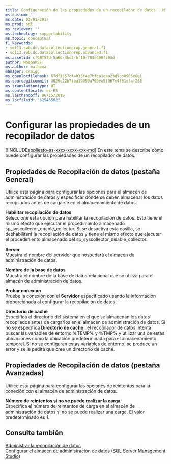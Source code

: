 ```yaml
---
title: Configuración de las propiedades de un recopilador de datos | Microsoft Docs
ms.custom: ''
ms.date: 03/01/2017
ms.prod: sql
ms.reviewer: ''
ms.technology: supportability
ms.topic: conceptual
f1_keywords:
- sql13.swb.dc.datacollectionprop.general.f1
- sql13.swb.dc.datacollectionprop.advanced.f1
ms.assetid: cf98f57d-5a6d-4bc3-bf10-783e460fc63d
author: MashaMSFT
ms.author: mathoma
manager: craigg
ms.openlocfilehash: 67df1557cf4035f4e7bfca1eaa23d9bb0505c8e1
ms.sourcegitcommit: 3026c22b7fba19059a769ea5f367c4f51efaf286
ms.translationtype: HT
ms.contentlocale: es-ES
ms.lasthandoff: 06/15/2019
ms.locfileid: "62945502"
---
```

# <a name="configure-properties-of-a-data-collector"></a>Configurar las propiedades de un recopilador de datos
[!INCLUDE[appliesto-ss-xxxx-xxxx-xxx-md](../../includes/appliesto-ss-xxxx-xxxx-xxx-md.md)]
  En este tema se describe cómo puede configurar las propiedades de un recopilador de datos.  
  
## <a name="data-collection-properties-general-tab"></a>Propiedades de Recopilación de datos (pestaña General)  
 Utilice esta página para configurar las opciones para el almacén de administración de datos y especificar dónde se deben almacenar los datos recopilados antes de cargarse en el almacenamiento de datos.  
  
 **Habilitar recopilación de datos**  
 Seleccione esta opción para habilitar la recopilación de datos. Esto tiene el mismo efecto que ejecutar el procedimiento almacenado sp_syscollector_enable_collector. Si se desactiva esta casilla, se deshabilitará la recopilación de datos y tiene el mismo efecto que ejecutar el procedimiento almacenado del sp_syscollector_disable_collector.  
  
 **Server**  
 Muestra el nombre del servidor que hospedará el almacén de administración de datos.  
  
 **Nombre de la base de datos**  
 Muestra el nombre de la base de datos relacional que se utiliza para el almacén de administración de datos.  
  
 **Probar conexión**  
 Pruebe la conexión con el **Servidor** especificado usando la información proporcionada al configurar la recopilación de datos.  
  
 **Directorio de caché**  
 Especifica el directorio del sistema en el que se almacenan los datos recopilados antes de cargarlos en el almacén de administración de datos. Si no se especifica **Directorio de caché** , el recopilador de datos intenta buscar las variables de entorno %TEMP% y %TMP% y utilizar una de estas ubicaciones como la ubicación predeterminada para el almacenamiento temporal. Si no se configuran estas variables de entorno, se produce un error y se le pedirá que cree un directorio de caché.  
  
## <a name="data-collection-properties-advanced-tab"></a>Propiedades de Recopilación de datos (pestaña Avanzadas)  
 Utilice esta página para configurar las opciones de reintentos para la conexión con el almacén de administración de datos.  
  
 **Número de reintentos si no se puede realizar la carga**  
 Especifica el número de reintentos de carga en el almacén de administración de datos si no se puede realizar una carga. El valor predeterminado es 1.  
  
## <a name="see-also"></a>Consulte también  
 [Administrar la recopilación de datos](../../relational-databases/data-collection/manage-data-collection.md)   
 [Configurar el almacén de administración de datos &#40;SQL Server Management Studio&#41;](../../relational-databases/data-collection/configure-the-management-data-warehouse-sql-server-management-studio.md)  
  
  
